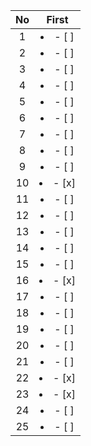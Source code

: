 | No  |      First      |
| :-: | :-------------: |
|  1  | <li>- [ ] </li> |
|  2  | <li>- [ ] </li> |
|  3  | <li>- [ ] </li> |
|  4  | <li>- [ ] </li> |
|  5  | <li>- [ ] </li> |
|  6  | <li>- [ ] </li> |
|  7  | <li>- [ ] </li> |
|  8  | <li>- [ ] </li> |
|  9  | <li>- [ ] </li> |
| 10  | <li>- [x] </li> |
| 11  | <li>- [ ] </li> |
| 12  | <li>- [ ] </li> |
| 13  | <li>- [ ] </li> |
| 14  | <li>- [ ] </li> |
| 15  | <li>- [ ] </li> |
| 16  | <li>- [x] </li> |
| 17  | <li>- [ ] </li> |
| 18  | <li>- [ ] </li> |
| 19  | <li>- [ ] </li> |
| 20  | <li>- [ ] </li> |
| 21  | <li>- [ ] </li> |
| 22  | <li>- [x] </li> |
| 23  | <li>- [x] </li> |
| 24  | <li>- [ ] </li> |
| 25  | <li>- [ ] </li> |


